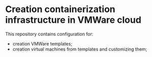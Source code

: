 # Creation containerization infrastructure in VMWare cloud

This repository contains configuration for:

- creation VMWare templates;
- creation virtual machines from templates and customizing them;
